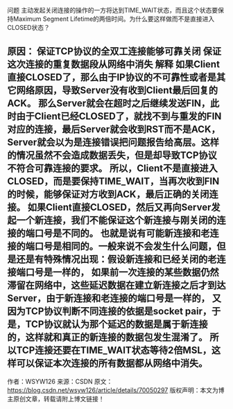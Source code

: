 问题
主动发起关闭连接的操作的一方将达到TIME_WAIT状态，而且这个状态要保持Maximum Segment Lifetime的两倍时间。为什么要这样做而不是直接进入CLOSED状态？

原因：
保证TCP协议的全双工连接能够可靠关闭
保证这次连接的重复数据段从网络中消失
解释
如果Client直接CLOSED了，那么由于IP协议的不可靠性或者是其它网络原因，导致Server没有收到Client最后回复的ACK。
那么Server就会在超时之后继续发送FIN，此时由于Client已经CLOSED了，就找不到与重发的FIN对应的连接，最后Server就会收到RST而不是ACK，
Server就会以为是连接错误把问题报告给高层。这样的情况虽然不会造成数据丢失，但是却导致TCP协议不符合可靠连接的要求。
所以，Client不是直接进入CLOSED，而是要保持TIME_WAIT，当再次收到FIN的时候，能够保证对方收到ACK，最后正确的关闭连接。
如果Client直接CLOSED，然后又再向Server发起一个新连接，我们不能保证这个新连接与刚关闭的连接的端口号是不同的。
也就是说有可能新连接和老连接的端口号是相同的。一般来说不会发生什么问题，但是还是有特殊情况出现：假设新连接和已经关闭的老连接端口号是一样的，
如果前一次连接的某些数据仍然滞留在网络中，这些延迟数据在建立新连接之后才到达Server，由于新连接和老连接的端口号是一样的，
又因为TCP协议判断不同连接的依据是socket pair，于是，TCP协议就认为那个延迟的数据是属于新连接的，这样就和真正的新连接的数据包发生混淆了。
所以TCP连接还要在TIME_WAIT状态等待2倍MSL，这样可以保证本次连接的所有数据都从网络中消失。
--------------------- 
作者：WSYW126 
来源：CSDN 
原文：https://blog.csdn.net/wsyw126/article/details/70050297 
版权声明：本文为博主原创文章，转载请附上博文链接！